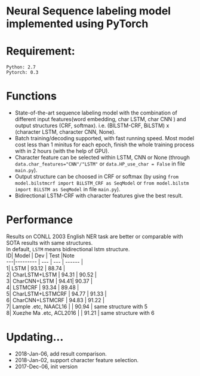 Neural Sequence labeling model implemented using PyTorch
======
Requirement:
======
	Python: 2.7   
	Pytorch: 0.3

Functions
========
* State-of-the-art sequence labeling model with the combination of different input features(word embedding, char LSTM, char CNN ) and output structures (CRF, softmax). i.e. (BILSTM-CRF, BiLSTM) x (character LSTM, character CNN, None).
* Batch training/decoding supported, with fast running speed. Most model cost less than 1 minitus for each epoch, finish the whole training process with in 2 hours (with the help of GPU).
* Character feature can be selected within LSTM, CNN or None (through `data.char_features="CNN"/"LSTM"` or `data.HP_use_char = False` in file `main.py`).
* Output structure can be choosed in CRF or softmax (by using `from model.bilstmcrf import BiLSTM_CRF as SeqModel` or `from model.bilstm import BiLSTM as SeqModel` in file `main.py`).
* Bidirectional LSTM-CRF with character features give the best result. 

Performance
=========
Results on CONLL 2003 English NER task are better or comparable with SOTA results with same structures.    
In default, `LSTM` means bidirectional lstm structure.    
ID| Model | Dev | Test |Note   
---|--------- | --- | --- | ------ |   
1| LSTM | 93.12 | 88.74 |   
2| CharLSTM+LSTM | 94.31 | 90.52 |   
3| CharCNN+LSTM |  94.41| 90.37 |   
4| LSTMCRF |  93.34 | 89.48 |   
5| CharLSTM+LSTMCRF | 94.77 | 91.33 |    
6| CharCNN+LSTMCRF | 94.83 | 91.22 |    
7| Lample .etc, NAACL16 | 	| 90.94 | same structure with 5   
8| Xuezhe Ma .etc, ACL2016 | 	| 91.21 | same structure with 6   


Updating...
====
* 2018-Jan-06, add result comparison.
* 2018-Jan-02, support character feature selection. 
* 2017-Dec-06, init version

